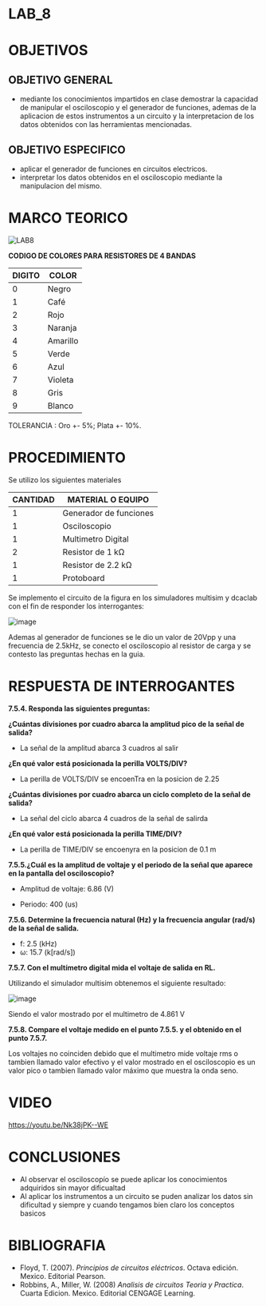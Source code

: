 # LAB_8


# OBJETIVOS

## OBJETIVO GENERAL 

- mediante los conocimientos impartidos en clase demostrar la capacidad de manipular el osciloscopio y el generador de funciones, ademas de la aplicacion de estos instrumentos a un circuito y la interpretacion de los datos obtenidos con las herramientas mencionadas.

## OBJETIVO ESPECIFICO

- aplicar el generador de funciones en circuitos electricos.
- interpretar los datos obtenidos en el osciloscopio mediante la manipulacion del mismo.  


# MARCO TEORICO

![LAB8](https://user-images.githubusercontent.com/93361435/153976947-8bcd3e80-d3f3-489c-bec5-6e3f01f3edaf.jpg)

**CODIGO DE COLORES PARA RESISTORES DE 4 BANDAS** 

| DIGITO | COLOR |
|--------|------------|
| 0 | Negro |
| 1 | Café |
| 2 | Rojo |
| 3 | Naranja |
| 4 | Amarillo |
| 5 | Verde |
| 6 | Azul |
| 7 | Violeta |
| 8 | Gris |
| 9 | Blanco |

TOLERANCIA : Oro +- 5%; Plata +- 10%.



# PROCEDIMIENTO

Se utilizo los siguientes materiales 

| CANTIDAD | MATERIAL O EQUIPO |
|----------|-------------------------|
| 1 | Generador de funciones |
| 1 | Osciloscopio |
| 1 | Multimetro Digital |
| 2 | Resistor de 1 kΩ |
| 1 | Resistor de 2.2 kΩ |
| 1 | Protoboard |

Se implemento el circuito de la figura en los simuladores multisim y dcaclab con el fin de responder los interrogantes:
 
 ![image](https://user-images.githubusercontent.com/93361435/153975065-5e5eb582-471f-4fc4-b38c-a8571af0df29.png)

Ademas al generador de funciones se le dio un valor de 20Vpp y una frecuencia de 2.5kHz, se conecto el osciloscopio al resistor de carga y se contesto las preguntas hechas en la guia. 

# RESPUESTA DE INTERROGANTES

**7.5.4. Responda las siguientes preguntas:**

**¿Cuántas divisiones por cuadro abarca la amplitud pico de la señal de salida?**

- La señal de la amplitud abarca 3 cuadros al salir

**¿En qué valor está posicionada la perilla VOLTS/DIV?** 

- La perilla de VOLTS/DIV se encoenTra en la posicion de 2.25

**¿Cuántas divisiones por cuadro abarca un ciclo completo de la señal de salida?**

- La señal del ciclo abarca 4 cuadros de la señal de salirda

**¿En qué valor está posicionada la perilla TIME/DIV?**

- La perilla de TIME/DIV se encoenyra en la posicion de 0.1 m

**7.5.5.¿Cuál es la amplitud de voltaje y el periodo de la señal que aparece en la pantalla
del osciloscopio?**

- Amplitud de voltaje: 6.86 (V)

- Periodo: 400 (us)

**7.5.6. Determine la frecuencia natural (Hz) y la frecuencia angular (rad/s) de la señal de
salida.**

- f: 2.5 (kHz)
- ω:  15.7 (k[rad/s])

**7.5.7. Con el multímetro digital mida el voltaje de salida en RL.**

Utilizando el simulador multisim obtenemos el siguiente resultado: 

![image](https://user-images.githubusercontent.com/93361435/153975396-4e4de91b-cab9-44eb-bd3b-4f5027c4f783.png)

Siendo el valor mostrado por el multimetro de 4.861 V

**7.5.8. Compare el voltaje medido en el punto 7.5.5. y el obtenido en el punto 7.5.7.**

Los voltajes no coinciden debido que el multimetro mide voltaje rms o tambien llamado valor efectivo y el valor mostrado en el osciloscopio es un valor pico o tambien llamado valor máximo que muestra la onda seno.



# VIDEO

https://youtu.be/Nk38jPK--WE


# CONCLUSIONES

- Al observar el osciloscopío se puede aplicar los conocimientos adquiridos sin mayor dificualtad 
- Al aplicar los instrumentos a un circuito se puden analizar los datos sin dificultad y siempre y cuando tengamos bien claro los conceptos basicos  

# BIBLIOGRAFIA

- Floyd, T. (2007). *Principios de circuitos eléctricos*. Octava edición. Mexico. Editorial Pearson.
- Robbins, A., Miller, W. (2008) *Analisis de circuitos Teoria y Practica*. Cuarta Edicion. Mexico. Editorial CENGAGE Learning.
